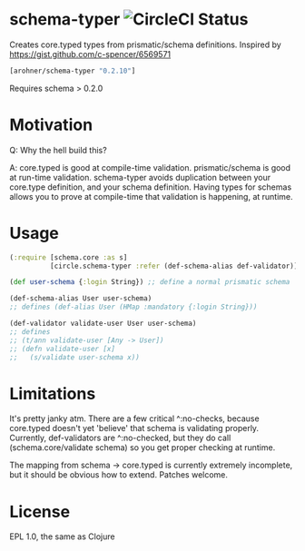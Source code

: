 schema-typer ![CircleCI Status][]
============

[CircleCI Status]: https://circleci.com/gh/circleci/schema-typer.png


Creates core.typed types from prismatic/schema definitions. Inspired by https://gist.github.com/c-spencer/6569571

```clojure
[arohner/schema-typer "0.2.10"]
```
Requires schema > 0.2.0


Motivation
==========
Q: Why the hell build this?

A: core.typed is good at compile-time validation. prismatic/schema is
good at run-time validation. schema-typer avoids duplication between your
core.type definition, and your schema definition. Having types for
schemas allows you to prove at compile-time that validation is
happening, at runtime.

Usage
=====
```clojure
(:require [schema.core :as s]
          [circle.schema-typer :refer (def-schema-alias def-validator)])

(def user-schema {:login String}) ;; define a normal prismatic schema

(def-schema-alias User user-schema)
;; defines (def-alias User (HMap :mandatory {:login String}))

(def-validator validate-user User user-schema)
;; defines
;; (t/ann validate-user [Any -> User])
;; (defn validate-user [x]
;;   (s/validate user-schema x))
```

Limitations
===========

It's pretty janky atm. There are a few critical ^:no-checks, because
core.typed doesn't yet 'believe' that schema is validating
properly. Currently, def-validators are ^:no-checked, but they do call (schema.core/validate schema) so you get proper checking at runtime.

The mapping from schema -> core.typed is currently extremely incomplete, but it should be obvious how to extend. Patches welcome.

License
=======
EPL 1.0, the same as Clojure
